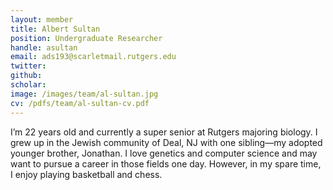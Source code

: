 ```yaml
---
layout: member
title: Albert Sultan
position: Undergraduate Researcher
handle: asultan
email: ads193@scarletmail.rutgers.edu
twitter: 
github: 
scholar: 
image: /images/team/al-sultan.jpg
cv: /pdfs/team/al-sultan-cv.pdf
---
```


I’m 22 years old and currently a super senior at Rutgers majoring biology. I grew up in the Jewish community of Deal, NJ with one sibling—my adopted younger brother, Jonathan. I love genetics and computer science and may want to pursue a career in those fields one day. However, in my spare time, I enjoy playing basketball and chess.
